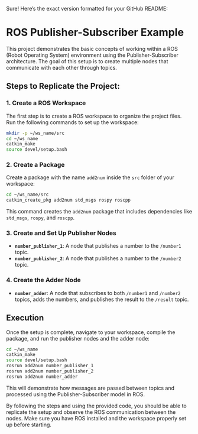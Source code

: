 Sure! Here’s the exact version formatted for your GitHub README:


# ROS Publisher-Subscriber Example

This project demonstrates the basic concepts of working within a ROS (Robot Operating System) environment using the Publisher-Subscriber architecture. The goal of this setup is to create multiple nodes that communicate with each other through topics.

## Steps to Replicate the Project:

### 1. Create a ROS Workspace
The first step is to create a ROS workspace to organize the project files. Run the following commands to set up the workspace:

```bash
mkdir -p ~/ws_name/src
cd ~/ws_name
catkin_make
source devel/setup.bash
```

### 2. Create a Package
Create a package with the name `add2num` inside the `src` folder of your workspace:

```bash
cd ~/ws_name/src
catkin_create_pkg add2num std_msgs rospy roscpp
```

This command creates the `add2num` package that includes dependencies like `std_msgs`, `rospy`, and `roscpp`.

### 3. Create and Set Up Publisher Nodes
- **`number_publisher_1`**: A node that publishes a number to the `/number1` topic.
- **`number_publisher_2`**: A node that publishes a number to the `/number2` topic.

### 4. Create the Adder Node
- **`number_adder`**: A node that subscribes to both `/number1` and `/number2` topics, adds the numbers, and publishes the result to the `/result` topic.

## Execution

Once the setup is complete, navigate to your workspace, compile the package, and run the publisher nodes and the adder node:

```bash
cd ~/ws_name
catkin_make
source devel/setup.bash
rosrun add2num number_publisher_1
rosrun add2num number_publisher_2
rosrun add2num number_adder
```

This will demonstrate how messages are passed between topics and processed using the Publisher-Subscriber model in ROS.

By following the steps and using the provided code, you should be able to replicate the setup and observe the ROS communication between the nodes. Make sure you have ROS installed and the workspace properly set up before starting.
```

